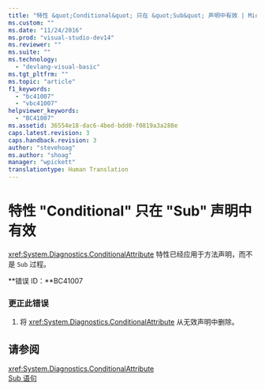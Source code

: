 ```yaml
---
title: "特性 &quot;Conditional&quot; 只在 &quot;Sub&quot; 声明中有效 | Microsoft Docs"
ms.custom: ""
ms.date: "11/24/2016"
ms.prod: "visual-studio-dev14"
ms.reviewer: ""
ms.suite: ""
ms.technology: 
  - "devlang-visual-basic"
ms.tgt_pltfrm: ""
ms.topic: "article"
f1_keywords: 
  - "bc41007"
  - "vbc41007"
helpviewer_keywords: 
  - "BC41007"
ms.assetid: 36554e18-dac6-4bed-bdd0-f0819a3a288e
caps.latest.revision: 3
caps.handback.revision: 3
author: "stevehoag"
ms.author: "shoag"
manager: "wpickett"
translationtype: Human Translation
---
```

# 特性 &quot;Conditional&quot; 只在 &quot;Sub&quot; 声明中有效
<xref:System.Diagnostics.ConditionalAttribute> 特性已经应用于方法声明，而不是 `Sub` 过程。  
  
 **错误 ID：**BC41007  
  
### 更正此错误  
  
1.  将 <xref:System.Diagnostics.ConditionalAttribute> 从无效声明中删除。  
  
## 请参阅  
 <xref:System.Diagnostics.ConditionalAttribute>   
 [Sub 语句](../../visual-basic/language-reference/statements/sub-statement.md)